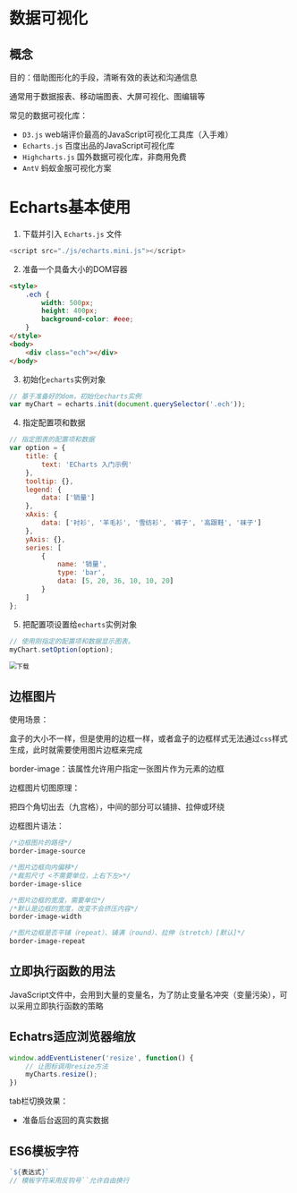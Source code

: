 # 数据可视化

## 概念

目的：借助图形化的手段，清晰有效的表达和沟通信息

通常用于数据报表、移动端图表、大屏可视化、图编辑等

常见的数据可视化库：

- `D3.js` web端评价最高的JavaScript可视化工具库（入手难）
- `Echarts.js` 百度出品的JavaScript可视化库
- `Highcharts.js` 国外数据可视化库，非商用免费
- `AntV` 蚂蚁金服可视化方案

# Echarts基本使用

1. 下载并引入 `Echarts.js` 文件

```js
<script src="./js/echarts.mini.js"></script>
```

2. 准备一个具备大小的DOM容器

```html
<style>
    .ech {
        width: 500px;
        height: 400px;
        background-color: #eee;
    }
</style>
<body>
    <div class="ech"></div>
</body>
```

3. 初始化`echarts`实例对象

```js
// 基于准备好的dom，初始化echarts实例
var myChart = echarts.init(document.querySelector('.ech'));
```

4. 指定配置项和数据

```js
// 指定图表的配置项和数据
var option = {
    title: {
        text: 'ECharts 入门示例'
    },
    tooltip: {},
    legend: {
        data: ['销量']
    },
    xAxis: {
        data: ['衬衫', '羊毛衫', '雪纺衫', '裤子', '高跟鞋', '袜子']
    },
    yAxis: {},
    series: [
        {
            name: '销量',
            type: 'bar',
            data: [5, 20, 36, 10, 10, 20]
        }
    ]
};

```

5. 把配置项设置给`echarts`实例对象

```js	
// 使用刚指定的配置项和数据显示图表。
myChart.setOption(option);
```

<img src="E:\Picture\下载.png" alt="下载" style="zoom:80%;" />







## 边框图片

使用场景：

盒子的大小不一样，但是使用的边框一样，或者盒子的边框样式无法通过`css`样式生成，此时就需要使用图片边框来完成

border-image：该属性允许用户指定一张图片作为元素的边框

边框图片切图原理：

把四个角切出去（九宫格），中间的部分可以铺排、拉伸或环绕

边框图片语法：

```css
/*边框图片的路径*/
border-image-source

/*图片边框向内偏移*/
/*裁剪尺寸 <不需要单位，上右下左>*/
border-image-slice

/*图片边框的宽度，需要单位*/
/*默认是边框的宽度，改变不会挤压内容*/
border-image-width

/*图片边框是否平铺（repeat）、铺满（round）、拉伸（stretch）[默认]*/
border-image-repeat
```



## 立即执行函数的用法

JavaScript文件中，会用到大量的变量名，为了防止变量名冲突（变量污染），可以采用立即执行函数的策略





## Echatrs适应浏览器缩放

```js
window.addEventListener('resize', function() {
    // 让图标调用resize方法
    myCharts.resize();
})
```





tab栏切换效果：

- 准备后台返回的真实数据



## ES6模板字符

```js
`${表达式}`
// 模板字符采用反钩号``允许自由换行
```

